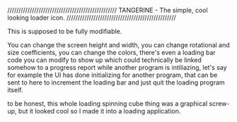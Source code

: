 /////////////////////////////////////////////////
TANGERINE - The simple, cool looking loader icon.
/////////////////////////////////////////////////

This is supposed to be fully modifiable.

You can change the screen height and width,
you can change rotational and size coefficients,
you can change the colors,
there's even a loading bar code you can modify to show up which could technically be linked somehow to a progress report while another program is intiliazing, let's say for example the UI has done initializing for another program, that can be sent to here to increment the loading bar and just quit the loading program itself.

to be honest, this whole loading spinning cube thing was a graphical screw-up, but it looked cool so I made it into a loading application.